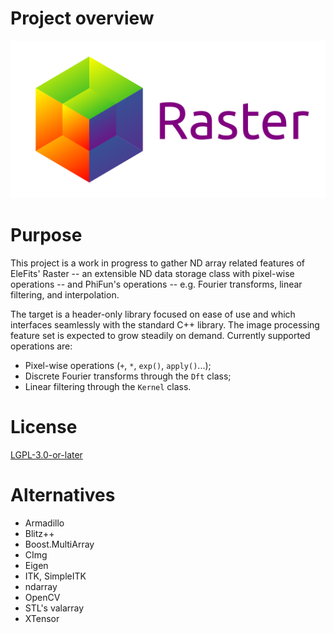 # Project overview

![Raster logo](doc/diagrams/raster_logo.svg)

# Purpose

This project is a work in progress to gather ND array related features
of EleFits' Raster -- an extensible ND data storage class with pixel-wise operations --
and PhiFun's operations -- e.g. Fourier transforms, linear filtering, and interpolation.

The target is a header-only library focused on ease of use
and which interfaces seamlessly with the standard C++ library.
The image processing feature set is expected to grow steadily on demand.
Currently supported operations are:

* Pixel-wise operations (`+`, `*`, `exp()`, `apply()`...);
* Discrete Fourier transforms through the `Dft` class;
* Linear filtering through the `Kernel` class.

# License

[LGPL-3.0-or-later](LICENSE.md)

# Alternatives

* Armadillo
* Blitz++
* Boost.MultiArray
* CImg
* Eigen
* ITK, SimpleITK
* ndarray
* OpenCV
* STL's valarray
* XTensor
